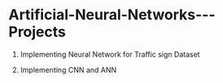 # Artificial-Neural-Networks---Projects

1) Implementing Neural Network for Traffic sign Dataset




2) Implementing CNN and ANN
